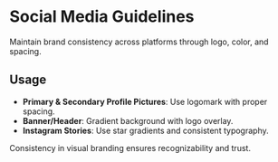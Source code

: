 # Social Media Guidelines

Maintain brand consistency across platforms through logo, color, and spacing.

## Usage

- **Primary & Secondary Profile Pictures**: Use logomark with proper spacing.
- **Banner/Header**: Gradient background with logo overlay.
- **Instagram Stories**: Use star gradients and consistent typography.

Consistency in visual branding ensures recognizability and trust.
